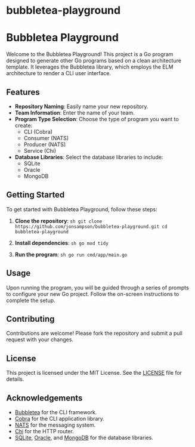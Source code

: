# bubbletea-playground

# Bubbletea Playground

Welcome to the Bubbletea Playground! This project is a Go program designed to generate other Go programs based on a clean architecture template. It leverages the Bubbletea library, which employs the ELM architecture to render a CLI user interface.

## Features

- **Repository Naming**: Easily name your new repository.
- **Team Information**: Enter the name of your team.
- **Program Type Selection**: Choose the type of program you want to create:
    - CLI (Cobra)
    - Consumer (NATS)
    - Producer (NATS)
    - Service (Chi)
- **Database Libraries**: Select the database libraries to include:
    - SQLite
    - Oracle
    - MongoDB

## Getting Started

To get started with Bubbletea Playground, follow these steps:

1. **Clone the repository**:
        ```sh
        git clone https://github.com/jonsampson/bubbletea-playground.git
        cd bubbletea-playground
        ```

2. **Install dependencies**:
        ```sh
        go mod tidy
        ```

3. **Run the program**:
        ```sh
        go run cmd/app/main.go
        ```

## Usage

Upon running the program, you will be guided through a series of prompts to configure your new Go project. Follow the on-screen instructions to complete the setup.

## Contributing

Contributions are welcome! Please fork the repository and submit a pull request with your changes.

## License

This project is licensed under the MIT License. See the [LICENSE](LICENSE) file for details.

## Acknowledgements

- [Bubbletea](https://github.com/charmbracelet/bubbletea) for the CLI framework.
- [Cobra](https://github.com/spf13/cobra) for the CLI application library.
- [NATS](https://nats.io/) for the messaging system.
- [Chi](https://github.com/go-chi/chi) for the HTTP router.
- [SQLite](https://www.sqlite.org/index.html), [Oracle](https://www.oracle.com/database/), and [MongoDB](https://www.mongodb.com/) for the database libraries.
